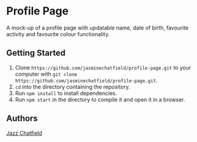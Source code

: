 # Profile Page

A mock-up of a profile page with updatable name, date of birth, favourite activity and favourite colour functionality.

## Getting Started

1. Clone `https://github.com/jasminechatfield/profile-page.git` to your computer with `git clone https://github.com/jasminechatfield/profile-page.git`.
2. `cd` into the directory containing the repository.
3. Run `npm install` to install dependencies.
4. Run `npm start` in the directory to compile it and open it in a browser.

## Authors

[Jazz Chatfield](https://github.com/jasminechatfield)

